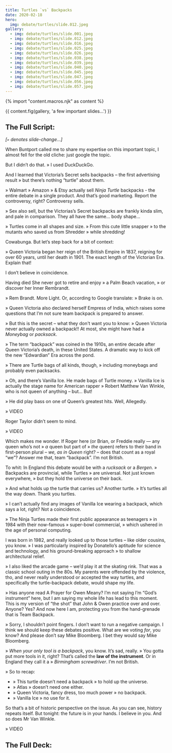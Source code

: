 ```yaml
---
title: Turtles `vs` Backpacks
date: 2020-02-18
hero:
  img: debate/turtles/slide.012.jpeg
gallery:
  - img: debate/turtles/slide.001.jpeg
  - img: debate/turtles/slide.012.jpeg
  - img: debate/turtles/slide.016.jpeg
  - img: debate/turtles/slide.025.jpeg
  - img: debate/turtles/slide.026.jpeg
  - img: debate/turtles/slide.038.jpeg
  - img: debate/turtles/slide.039.jpeg
  - img: debate/turtles/slide.040.jpeg
  - img: debate/turtles/slide.045.jpeg
  - img: debate/turtles/slide.047.jpeg
  - img: debate/turtles/slide.056.jpeg
  - img: debate/turtles/slide.057.jpeg
---
```


{% import "content.macros.njk" as content %}

{{ content.fig(gallery, 'a few important slides…') }}

## The Full Script:

*[`»` denotes slide-change…]*

When Buntport called me to share my expertise on this important topic, I almost fell for the old cliche: just google the topic.

But I didn’t do that. » I used DuckDuckGo.

And I learned that Victoria’s Secret sells backpacks – the first advertising result » but there’s nothing “turtle” about them.

» Walmart » Amazon » & Etsy actually sell *Ninja Turtle* backpacks - the entire debate in a single product. And that’s good marketing. Report the controversy, right? Controversy sells.

» Sex also sell, but the Victorias’s Secret backpacks are frankly kinda slim, and pale in comparison. They all have the same… body shape…

» Turtles come in all shapes and size. » From this cute little snapper » to the mutants who saved us from Shredder » while shredding!

Cowabunga. But let’s step back for a bit of context:

» Queen Victoria began her reign of the British Empire in 1837, reigning for over 60 years, until her death in 1901. The exact length of the Victorian Era. Explain that!

I don’t believe in coincidence.

Having died She never got to retire and enjoy » a Palm Beach vacation, » or discover her Inner Rembrandt.

» Rem Brandt. More Light. Or, according to Google translate: » Brake is on.

» Queen Victoria also declared herself Empress of India, which raises some questions that I’m not sure team backpack is prepared to answer.

» But this is the secret – what they don't want you to know: » Queen Victoria never actually owned a backpack!! At most, she might have had a *Moneybag* or *packsack*.

» The term “backpack” was coined in the 1910s, an entire decade after Queen Victoria’s death, in these United States. A dramatic way to kick off the new “Edwardian” Era across the pond.

» There are Turtle bags of all kinds, though, » including moneybags and probably even packsacks.

» Oh, and there’s Vanilla Ice. He made bags of Turtle money. » Vanilla Ice is actually the stage name for American rapper » Robert Matthew Van Winkle, who is not queen of anything – but… But!

» He did play bass on one of Queen’s greatest hits. Well, Allegedly.

» VIDEO

Roger Taylor didn’t seem to mind.

» VIDEO

Which makes me wonder. If Roger here (or Brian, or Freddie really — any queen who’s not » *a* queen but part of » *the* queen) refers to their band in first-person plural – *we, as in Queen* right? – does that count as a royal “we”? Answer me that, team “backpack”. I’m not British.

To whit: In England this debate would be with a *rucksack* or a *Bergen*. » Backpacks are provincial, while Turtles » are universal. Not just known everywhere, » but they hold the universe on their back.

» And what holds up the turtle that carries us? Another turtle.
» It’s turtles all the way down. Thank you turtles.

» I can’t actually find any images of Vanilla Ice wearing a backpack, which says a lot, right? Not a coincidence.

» The Ninja Turtles made their first public appearance as teenagers » in 1984 with their now-famous » super-bowl commercial, » which ushered in the age of personal computing.

I was born in 1982, and really looked up to those turtles – like older cousins, you know. » I was particularly inspired by Donatello’s aptitude for science and technology, and his ground-breaking approach » to shallow architectural relief.

» I also liked the arcade game – we’d play it at the skating rink. That was a classic school outing in the 80s. My parents were offended by the violence, tho, and never really understood or accepted the way turtles, and specifically the turtle-backpack debate, would shape my life.

» Has anyone read A Prayer for Owen Meany? I’m not saying I’m “God’s instrument” here, but I am saying my whole life has lead to this moment. This is my version of “the shot” that John & Owen practice over and over. Anyone? Yes? And now here I am, protecting you from the hand-grenade that is Team Backpack.

» Sorry, I shouldn’t point fingers. I don’t want to run a negative campaign. I think we should keep these debates positive. What are we voting *for*, you know? And please don’t say Mike Bloomberg. I bet they would say Mike Bloomberg.

» *When your only tool is a backpack*, you know. It’s sad, really. » You gotta put more tools in it, right? That’s called the **law of the instrument**. Or in England they call it a » *Birmingham screwdriver*. I’m not British.

» So to recap:

- » This turtle doesn’t need a backpack » to hold up the universe.
- » Atlas » doesn’t need one either.
- » Queen Victoria, fancy dress, too much power » no backpack.
- » Vanilla Ice » no use for it.

So that’s a bit of historic perspective on the issue. As you can see, history repeats itself. But tonight: the future is in your hands. I believe in you. And so does Mr Van Winkle.

» VIDEO

## The Full Deck:

<script async class="speakerdeck-embed" data-id="6e877c2c50a3446599ab94b2e28ef3bc" data-ratio="1.33333333333333" src="//speakerdeck.com/assets/embed.js"></script>
